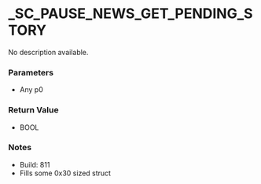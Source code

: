 # _SC_PAUSE_NEWS_GET_PENDING_STORY

No description available.

### Parameters
* Any p0

### Return Value
* BOOL

### Notes
* Build: 811
* Fills some 0x30 sized struct

